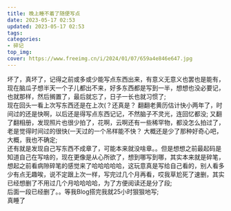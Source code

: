 ```yaml
---
title: 晚上睡不着了随便写点
date: 2023-05-17 02:53
updated: 2023-05-17 02:53
tags:
categories:
- 碎记
top_img:
cover: https://www.freeimg.cn/i/2024/01/07/659a4e846e647.jpg
---
```

坏了，真坏了，记得之前或多或少能写点东西出来，有意义无意义也罢也是能有，现在脑瓜子想半天一个子儿都出不来，好多东西都是写到一半，想想也没必要记，也就那样，然后搁置了，最后就忘了，日子一长也就习惯了;<br/>
现在回头一看上次写东西还是在上次(？还真是？ 翻翻老黄历估计快小两年了，时间过的还是快啊，以后还是得写点东西记记，不然脑子不灵光，连回忆都没;
又翻了翻相册，发现照片也很少拍了，花啊，云啊还有一些稀罕物，都没怎么拍过了，老是觉得时间过的很快(一天过的一个吊样能不快？ 大概还是少了那种好奇心吧，大概，我也不确定;<br/>
还有就是发现自己写东西不成章了，可能本来就没啥章。。但是想想之前最起码是知道自己在写啥的，现在更像是从心所欲了，想到哪写到哪，其实本来就是碎笔，想起之前看病隙碎笔的感觉来了哈哈哈哈哈，这玩意真是写给自己看的，别人看多少有点无趣唉，说不定跟上次一样，写完过几个月再看，哎我草尬死了速删，其实已经想删了不用过几个月哈哈哈哈，为了方便阅读还是分了段;<br/>
后面一段已经删了。。等我Blog搭完我就25小时狠狠地写;<br/>
真睡了<br/>